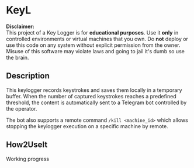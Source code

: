 # KeyL

**Disclaimer:**  
This project of a Key Logger is for **educational purposes**. Use it **only** in controlled environments or virtual machines that you own. Do **not** deploy or use this code on any system without explicit permission from the owner. Misuse of this software may violate laws and going to jail it's dumb so use the brain.

## Description

This keylogger records keystrokes and saves them locally in a temporary buffer. When the number of captured keystrokes reaches a predefined threshold, the content is automatically sent to a Telegram bot controlled by the operator.

The bot also supports a remote command `/kill <machine_id>` which allows stopping the keylogger execution on a specific machine by remote.

## How2UseIt

Working progress
